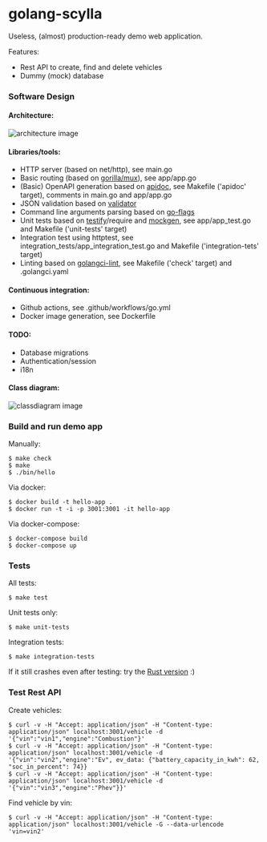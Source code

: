 # golang-scylla

Useless, (almost) production-ready demo web application.

Features:
- Rest API to create, find and delete vehicles
- Dummy (mock) database

### Software Design

#### Architecture:

![architecture image](http://www.plantuml.com/plantuml/proxy?cache=no&src=https://raw.github.com/bwalter/golang-scylla/without-db/doc/architecture.plantuml)

#### Libraries/tools:
- HTTP server (based on net/http), see main.go
- Basic routing (based on [gorilla/mux](https://github.com/gorilla/mux)), see app/app.go
- (Basic) OpenAPI generation based on [apidoc](https://github.com/spaceavocado/apidoc), see Makefile ('apidoc' target), comments in main.go and app/app.go
- JSON validation based on [validator](https://github.com/go-playground/validator)
- Command line arguments parsing based on [go-flags](https://github.com/jessevdk/go-flags)
- Unit tests based on [testify](https://github.com/stretchr/testify)/require and [mockgen](https://github.com/golang/mock), see app/app_test.go and Makefile ('unit-tests' target)
- Integration test using httptest, see integration_tests/app_integration_test.go and Makefile ('integration-tets' target)
- Linting based on [golangci-lint](https://golangci-lint.run/), see Makefile ('check' target) and .golangci.yaml

#### Continuous integration:
- Github actions, see .github/workflows/go.yml
- Docker image generation, see Dockerfile

#### TODO:
- Database migrations
- Authentication/session
- i18n

#### Class diagram:
![classdiagram image](http://www.plantuml.com/plantuml/proxy?cache=no&src=https://raw.github.com/bwalter/golang-scylla/without-db/doc/classdiagram.plantuml)

### Build and run demo app

Manually:
```
$ make check
$ make
$ ./bin/hello
```

Via docker:
```
$ docker build -t hello-app .
$ docker run -t -i -p 3001:3001 -it hello-app
```

Via docker-compose:
```
$ docker-compose build
$ docker-compose up
```

### Tests

All tests:
```
$ make test
```

Unit tests only:
```
$ make unit-tests
```

Integration tests:
```
$ make integration-tests
```

If it still crashes even after testing:
try the [Rust version](https://github.com/bwalter/rust-axum-scylla) :)

### Test Rest API

Create vehicles:
```
$ curl -v -H "Accept: application/json" -H "Content-type: application/json" localhost:3001/vehicle -d '{"vin":"vin1","engine":"Combustion"}'
$ curl -v -H "Accept: application/json" -H "Content-type: application/json" localhost:3001/vehicle -d '{"vin":"vin2","engine":"Ev", ev_data: {"battery_capacity_in_kwh": 62, "soc_in_percent": 74}}
$ curl -v -H "Accept: application/json" -H "Content-type: application/json" localhost:3001/vehicle -d '{"vin":"vin3","engine":"Phev"}}'
```

Find vehicle by vin:
```
$ curl -v -H "Accept: application/json" -H "Content-type: application/json" localhost:3001/vehicle -G --data-urlencode 'vin=vin2'
```
